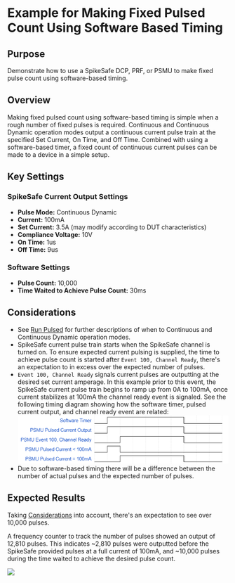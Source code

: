# Example for Making Fixed Pulsed Count Using Software Based Timing

## Purpose
Demonstrate how to use a SpikeSafe DCP, PRF, or PSMU to make fixed pulse count using software-based timing.

## Overview
Making fixed pulsed count using software-based timing is simple when a rough number of fixed pulses is required. Continuous and Continuous Dynamic operation modes output a continuous current pulse train at the specified Set Current, On Time, and Off Time. Combined with using a software-based timer, a fixed count of continuous current pulses can be made to a device in a simple setup.

## Key Settings

### SpikeSafe Current Output Settings
- **Pulse Mode:** Continuous Dynamic
- **Current:** 100mA
- **Set Current:** 3.5A (may modify according to DUT characteristics)
- **Compliance Voltage:** 10V
- **On Time:** 1us
- **Off Time:** 9us

### Software Settings
- **Pulse Count:** 10,000
- **Time Waited to Achieve Pulse Count:** 30ms

## Considerations
- See [Run Pulsed](../../RunSpikeSafeOperatingModes/RunPulsed) for further descriptions of when to Continuous and Continuous Dynamic operation modes.
- SpikeSafe current pulse train starts when the SpikeSafe channel is turned on. To ensure expected current pulsing is supplied, the time to achieve pulse count is started after `Event 100, Channel Ready`, there's an expectation to in excess over the expected number of pulses.
- `Event 100, Channel Ready` signals current pulses are outputting at the desired set current amperage. In this example prior to this event, the SpikeSafe current pulse train begins to ramp up from 0A to 100mA, once current stabilizes at 100mA the channel ready event is signaled. See the following timing diagram showing how the software timer, pulsed current output, and channel ready event are related:
![](timing_diagram.png)
- Due to software-based timing there will be a difference between the number of actual pulses and the expected number of pulses.

## Expected Results
Taking [Considerations](#considerations) into account, there's an expectation to see over 10,000 pulses.

A frequency counter to track the number of pulses showed an output of 12,810 pulses. This indicates ~2,810 pulses were outputted before the SpikeSafe provided pulses at a full current of 100mA, and ~10,000 pulses during the time waited to achieve the desired pulse count.

![](pulse_counter.png)